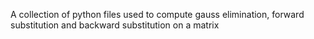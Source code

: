 A collection of python files used to compute gauss elimination, forward substitution and backward substitution on a matrix
